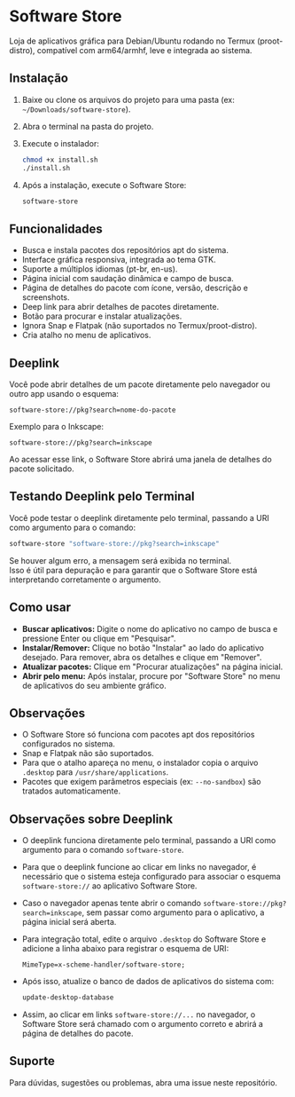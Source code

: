 # Software Store

Loja de aplicativos gráfica para Debian/Ubuntu rodando no Termux (proot-distro), compatível com arm64/armhf, leve e integrada ao sistema.

## Instalação

1. Baixe ou clone os arquivos do projeto para uma pasta (ex: `~/Downloads/software-store`).
2. Abra o terminal na pasta do projeto.
3. Execute o instalador:

   ```bash
   chmod +x install.sh
   ./install.sh
   ```

4. Após a instalação, execute o Software Store:

   ```bash
   software-store
   ```

## Funcionalidades

- Busca e instala pacotes dos repositórios apt do sistema.
- Interface gráfica responsiva, integrada ao tema GTK.
- Suporte a múltiplos idiomas (pt-br, en-us).
- Página inicial com saudação dinâmica e campo de busca.
- Página de detalhes do pacote com ícone, versão, descrição e screenshots.
- Deep link para abrir detalhes de pacotes diretamente.
- Botão para procurar e instalar atualizações.
- Ignora Snap e Flatpak (não suportados no Termux/proot-distro).
- Cria atalho no menu de aplicativos.

## Deeplink

Você pode abrir detalhes de um pacote diretamente pelo navegador ou outro app usando o esquema:

```
software-store://pkg?search=nome-do-pacote
```

Exemplo para o Inkscape:

```
software-store://pkg?search=inkscape
```

Ao acessar esse link, o Software Store abrirá uma janela de detalhes do pacote solicitado.

## Testando Deeplink pelo Terminal

Você pode testar o deeplink diretamente pelo terminal, passando a URI como argumento para o comando:

```bash
software-store "software-store://pkg?search=inkscape"
```

Se houver algum erro, a mensagem será exibida no terminal.  
Isso é útil para depuração e para garantir que o Software Store está interpretando corretamente o argumento.

## Como usar

- **Buscar aplicativos:** Digite o nome do aplicativo no campo de busca e pressione Enter ou clique em "Pesquisar".
- **Instalar/Remover:** Clique no botão "Instalar" ao lado do aplicativo desejado. Para remover, abra os detalhes e clique em "Remover".
- **Atualizar pacotes:** Clique em "Procurar atualizações" na página inicial.
- **Abrir pelo menu:** Após instalar, procure por "Software Store" no menu de aplicativos do seu ambiente gráfico.

## Observações

- O Software Store só funciona com pacotes apt dos repositórios configurados no sistema.
- Snap e Flatpak não são suportados.
- Para que o atalho apareça no menu, o instalador copia o arquivo `.desktop` para `/usr/share/applications`.
- Pacotes que exigem parâmetros especiais (ex: `--no-sandbox`) são tratados automaticamente.

## Observações sobre Deeplink

- O deeplink funciona diretamente pelo terminal, passando a URI como argumento para o comando `software-store`.
- Para que o deeplink funcione ao clicar em links no navegador, é necessário que o sistema esteja configurado para associar o esquema `software-store://` ao aplicativo Software Store.
- Caso o navegador apenas tente abrir o comando `software-store://pkg?search=inkscape`, sem passar como argumento para o aplicativo, a página inicial será aberta.
- Para integração total, edite o arquivo `.desktop` do Software Store e adicione a linha abaixo para registrar o esquema de URI:

  ```
  MimeType=x-scheme-handler/software-store;
  ```

- Após isso, atualize o banco de dados de aplicativos do sistema com:

  ```bash
  update-desktop-database
  ```

- Assim, ao clicar em links `software-store://...` no navegador, o Software Store será chamado com o argumento correto e abrirá a página de detalhes do pacote.

## Suporte

Para dúvidas, sugestões ou problemas, abra uma issue neste repositório.